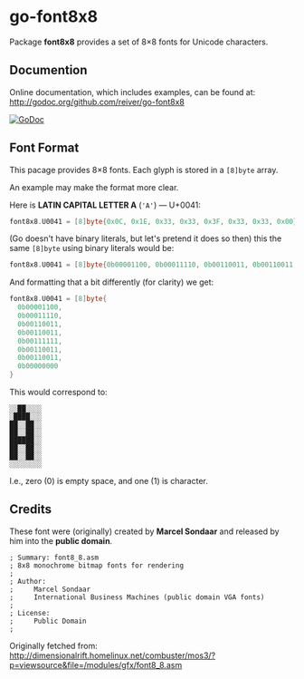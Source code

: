 # go-font8x8

Package **font8x8** provides a set of 8×8 fonts for Unicode characters.

## Documention

Online documentation, which includes examples, can be found at: http://godoc.org/github.com/reiver/go-font8x8

[![GoDoc](https://godoc.org/github.com/reiver/go-font8x8?status.svg)](https://godoc.org/github.com/reiver/go-font8x8)

## Font Format

This pacage provides 8×8 fonts. Each glyph is stored in a `[8]byte` array.

An example may make the format more clear.

Here is **LATIN CAPITAL LETTER A** (`'A'`) — U+0041:
```go
font8x8.U0041 = [8]byte{0x0C, 0x1E, 0x33, 0x33, 0x3F, 0x33, 0x33, 0x00}
```
(Go doesn't have binary literals, but let's pretend it does so then) this the same `[8]byte` using binary literals would be:
```go
font8x8.U0041 = [8]byte{0b00001100, 0b00011110, 0b00110011, 0b00110011, 0b00111111, 0b00110011, 0b00110011, 0b00000000}
```

And formatting that a bit differently (for clarity) we get:
```go
font8x8.U0041 = [8]byte{
  0b00001100,
  0b00011110,
  0b00110011,
  0b00110011,
  0b00111111,
  0b00110011,
  0b00110011,
  0b00000000
}
```

This would correspond to:
```
░░██░░░░
░████░░░
██░░██░░
██░░██░░
██████░░
██░░██░░
██░░██░░
░░░░░░░░
```

I.e., zero (0) is empty space, and one (1) is character.


## Credits

These font were (originally) created by **Marcel Sondaar** and released by him into the **public domain**.
```
; Summary: font8_8.asm
; 8x8 monochrome bitmap fonts for rendering
;
; Author:
;     Marcel Sondaar
;     International Business Machines (public domain VGA fonts)
;
; License:
;     Public Domain
;
```

Originally fetched from: http://dimensionalrift.homelinux.net/combuster/mos3/?p=viewsource&file=/modules/gfx/font8_8.asm
